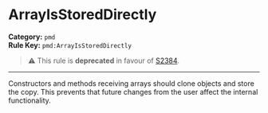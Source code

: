 # ArrayIsStoredDirectly
**Category:** `pmd`<br/>
**Rule Key:** `pmd:ArrayIsStoredDirectly`<br/>
> :warning: This rule is **deprecated** in favour of [S2384](https://rules.sonarsource.com/java/RSPEC-2384).

-----

Constructors and methods receiving arrays should clone objects and store the copy. This prevents that future changes from the user affect the internal functionality.
